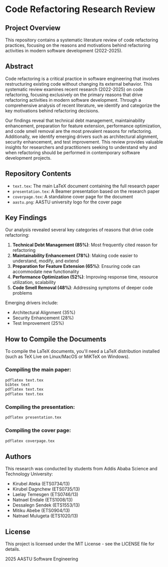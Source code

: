 # Code Refactoring Research Review

## Project Overview
This repository contains a systematic literature review of code refactoring practices, focusing on the reasons and motivations behind refactoring activities in modern software development (2022-2025).

## Abstract
Code refactoring is a critical practice in software engineering that involves restructuring existing code without changing its external behavior. This systematic review examines recent research (2022-2025) on code refactoring, focusing exclusively on the primary reasons that drive refactoring activities in modern software development. Through a comprehensive analysis of recent literature, we identify and categorize the key motivations behind refactoring decisions.

Our findings reveal that technical debt management, maintainability enhancement, preparation for feature extension, performance optimization, and code smell removal are the most prevalent reasons for refactoring. Additionally, we identify emerging drivers such as architectural alignment, security enhancement, and test improvement. This review provides valuable insights for researchers and practitioners seeking to understand why and when refactoring should be performed in contemporary software development projects.

## Repository Contents
- `text.tex`: The main LaTeX document containing the full research paper
- `presentation.tex`: A Beamer presentation based on the research paper
- `coverpage.tex`: A standalone cover page for the document
- `aastu.png`: AASTU university logo for the cover page

## Key Findings
Our analysis revealed several key categories of reasons that drive code refactoring:

1. **Technical Debt Management (85%)**: Most frequently cited reason for refactoring
2. **Maintainability Enhancement (78%)**: Making code easier to understand, modify, and extend
3. **Preparation for Feature Extension (65%)**: Ensuring code can accommodate new functionality
4. **Performance Optimization (52%)**: Improving response time, resource utilization, scalability
5. **Code Smell Removal (48%)**: Addressing symptoms of deeper code problems

Emerging drivers include:
- Architectural Alignment (35%)
- Security Enhancement (28%)
- Test Improvement (25%)

## How to Compile the Documents
To compile the LaTeX documents, you'll need a LaTeX distribution installed (such as TeX Live on Linux/MacOS or MiKTeX on Windows).

### Compiling the main paper:
```bash
pdflatex text.tex
bibtex text
pdflatex text.tex
pdflatex text.tex
```

### Compiling the presentation:
```bash
pdflatex presentation.tex
```

### Compiling the cover page:
```bash
pdflatex coverpage.tex
```

## Authors
This research was conducted by students from Addis Ababa Science and Technology University:
- Kirubel Ateka (ETS0734/13)
- Kirubel Dagnchew (ETS0735/13)
- Laelay Temesgen (ETS0746/13)
- Natnael Endale (ETS1008/13)
- Dessalegn Sendek (ETS1553/13)
- Mitiku Abebe (ETS0904/13)
- Natnael Mulugeta (ETS1020/13)

## License
This project is licensed under the MIT License - see the LICENSE file for details.


 2025 AASTU Software Engineering
